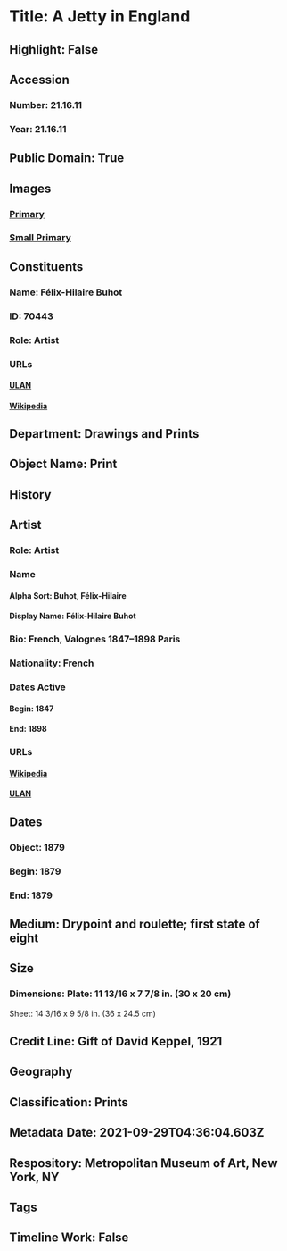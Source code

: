 # Title: A Jetty in England
## Highlight: False
## Accession
### Number: 21.16.11
### Year: 21.16.11
## Public Domain: True
## Images
### [Primary](https://images.metmuseum.org/CRDImages/dp/original/DP888954.jpg)
### [Small Primary](https://images.metmuseum.org/CRDImages/dp/web-large/DP888954.jpg)
## Constituents
### Name: Félix-Hilaire Buhot
### ID: 70443
### Role: Artist
### URLs
#### [ULAN](http://vocab.getty.edu/page/ulan/500001377)
#### [Wikipedia](https://www.wikidata.org/wiki/Q1479447)
## Department: Drawings and Prints
## Object Name: Print
## History
## Artist
### Role: Artist
### Name
#### Alpha Sort: Buhot, Félix-Hilaire
#### Display Name: Félix-Hilaire Buhot
### Bio: French, Valognes 1847–1898 Paris
### Nationality: French
### Dates Active
#### Begin: 1847
#### End: 1898
### URLs
#### [Wikipedia](https://www.wikidata.org/wiki/Q1479447)
#### [ULAN](http://vocab.getty.edu/page/ulan/500001377)
## Dates
### Object: 1879
### Begin: 1879
### End: 1879
## Medium: Drypoint and roulette; first state of eight
## Size
### Dimensions: Plate: 11 13/16 x 7 7/8 in. (30 x 20 cm)
Sheet: 14 3/16 x 9 5/8 in. (36 x 24.5 cm)
## Credit Line: Gift of David Keppel, 1921
## Geography
## Classification: Prints
## Metadata Date: 2021-09-29T04:36:04.603Z
## Respository: Metropolitan Museum of Art, New York, NY
## Tags
## Timeline Work: False
